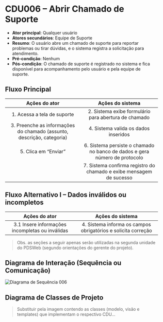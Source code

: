 # CDU006 – Abrir Chamado de Suporte

- **Ator principal**: Qualquer usuário
- **Atores secundários**: Equipe de Suporte
- **Resumo**: O usuário abre um chamado de suporte para reportar problemas ou tirar dúvidas, e o sistema registra a solicitação para atendimento.
- **Pré-condição**: Nenhum
- **Pós-condição**: O chamado de suporte é registrado no sistema e fica disponível para acompanhamento pelo usuário e pela equipe de suporte.

## Fluxo Principal
| Ações do ator | Ações do sistema |
| :------------: | :---------------: |
| 1. Acessa a tela de suporte | 2. Sistema exibe formulário para abertura de chamado |
| 3. Preenche as informações do chamado (assunto, descrição, categoria) | 4. Sistema valida os dados inseridos |
| 5. Clica em “Enviar” | 6. Sistema persiste o chamado no banco de dados e gera número de protocolo |
| | 7. Sistema confirma registro do chamado e exibe mensagem de sucesso |

## Fluxo Alternativo I – Dados inválidos ou incompletos
| Ações do ator | Ações do sistema |
| :------------: | :---------------: |
| 3.1 Insere informações incompletas ou inválidas | 4. Sistema informa os campos obrigatórios e solicita correção |

> Obs. as seções a seguir apenas serão utilizadas na segunda unidade do PDSWeb (segundo orientações do gerente do projeto).

## Diagrama de Interação (Sequência ou Comunicação)

![Diagrama de Sequência 006](sequencia_006.png)

## Diagrama de Classes de Projeto

> Substituir pela imagem contendo as classes (modelo, visão e templates) que implementam o respectivo CDU...
